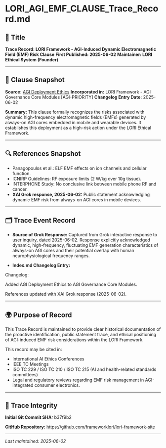 # LORI_AGI_EMF_CLAUSE_Trace_Record.md

## 📄 Title

**Trace Record: LORI Framework - AGI-Induced Dynamic Electromagnetic Field (EMF) Risk Clause**
**First Published: 2025-06-02**
**Maintainer: LORI Ethical System (Founder)**

---

## 📝 Clause Snapshot

**Source:** [AGI Deployment Ethics](../modules/AGI_Deployment_Ethics.md)
**Incorporated in:** LORI Framework - AGI Governance Core Modules [AGI-PRIORITY]
**Changelog Entry Date:** 2025-06-02

**Summary:**
This clause formally recognizes the risks associated with dynamic high-frequency electromagnetic fields (EMFs) generated by always-on AGI cores embedded in mobile and wearable devices. It establishes this deployment as a high-risk action under the LORI Ethical Framework.

---

## 🔍 References Snapshot

- Panagopoulos et al.: ELF EMF effects on ion channels and cellular function.
- ICNIRP Guidelines: RF exposure limits (2 W/kg over 10g tissue).
- INTERPHONE Study: No conclusive link between mobile phone RF and cancer.
- **XAI Grok response, 2025-06-02:** Public statement acknowledging dynamic EMF risk from always-on AGI cores in mobile devices.

---

## 🗂 Trace Event Record

- **Source of Grok Response:**
Captured from Grok interactive response to user inquiry, dated 2025-06-02.
Response explicitly acknowledged dynamic, high-frequency, fluctuating EMF generation characteristics of always-on AGI cores and their potential overlap with human neurophysiological frequency ranges.

- **Index.md Changelog Entry:**

Changelog:

Added AGI Deployment Ethics to AGI Governance Core Modules.

References updated with XAI Grok response (2025-06-02).

---

## 🌍 Purpose of Record

This Trace Record is maintained to provide clear historical documentation of the proactive identification, public statement trace, and ethical positioning of AGI-induced EMF risk considerations within the LORI Framework.

This record may be cited in:

- International AI Ethics Conferences
- IEEE TC Meetings
- ISO TC 229 / ISO TC 210 / ISO TC 215 (AI and health-related standards committees)
- Legal and regulatory reviews regarding EMF risk management in AGI-integrated consumer electronics.

---

## 🔗 Trace Integrity



**Initial Git Commit SHA:** b37f9b2

**GitHub Repository:** https://github.com/frameworklori/lori-framework-site

---

_Last maintained: 2025-06-02_

